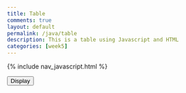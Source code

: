 ```yaml
---
title: Table
comments: true
layout: default
permalink: /java/table
description: This is a table using Javascript and HTML
categories: [week5]
---
```


{% include nav_javascript.html %}

<html> 
<head>
    <title>Here is a table </title>
    <style type="text/css">
    body {margin: 30px;}
    </style> 
</head>
<body>
<input type = "button" onclick = "hi()" value = "Display">  

<script>

    function hi() {
        console.log("hi");

        function logIt(output) {
            console.log(output);
        }

        function food(name, cuisine, rating) {
            this.bane = name;
            this.cuisine = cuisine;
            this.rating = rating;
            this.role = "";
        }

        food.prototype.setRole = function(role) {
            this.role = role;
        }

        food.prototype.toJSON = function() {
            const obj = {name: this.name, cuisine: this.cuisine, rating: this.cuisine};
            const json = JSON.stringify(obj);
            return json;
        }

        var foods = {
            new food("Noodles", "Chinese", "9/10"),
            new food("Pasta", "Italian", "7/10"),
            new food("Fried Rice", "Chinese", "8/10")
        };

        var course = new food("Rice", "Asian", "5/10");
        course.setRole("Main Course");

        function Dinner(course, foods) {
            course.setRole("Main Course");
            this.course = course;
            this.dinner = [course];
            this.foods = foods;
            this.foods.forEach(foods => {foods.setRole("Dish"); this.dinner.push(foods); });
            this.json = [];
            this.dinner.forEach(food => this.json.push(food.toJSON()));
        }

        tonight = new Dinner(course, foods);

        Dinner.prototype._toHtml = function() {
            var body = "";
            body += "<tr>";
            body += "<th><mark>" + "Food" + "</mark></th>";
            body += "<th><mark>" + "Cuisine" + "</mark></th>";
            body += "<th><mark>" + "Rating" + "</mark></th>";
            body += "<th><mark>" + "Role" + "</mark></th>";
            body += "</tr>";

            for (var row of tonight.Dinner) {
                body += "<tr>";
                body += "<td>" + row.name + "</td>";
                body += "<td>" + row.cuisine + "</td>";
                body += "<td>" + row.rating + "</td>";
                body += "<td>" + row.role + "</td>";
                body += "<tr>";
            }

            return (
                "<div style='" + style + "'>" +
                "<table>" +
                    body +
                "</table>" +
                "</div>"
            )

        }



    }


</script>

</body>
</html>